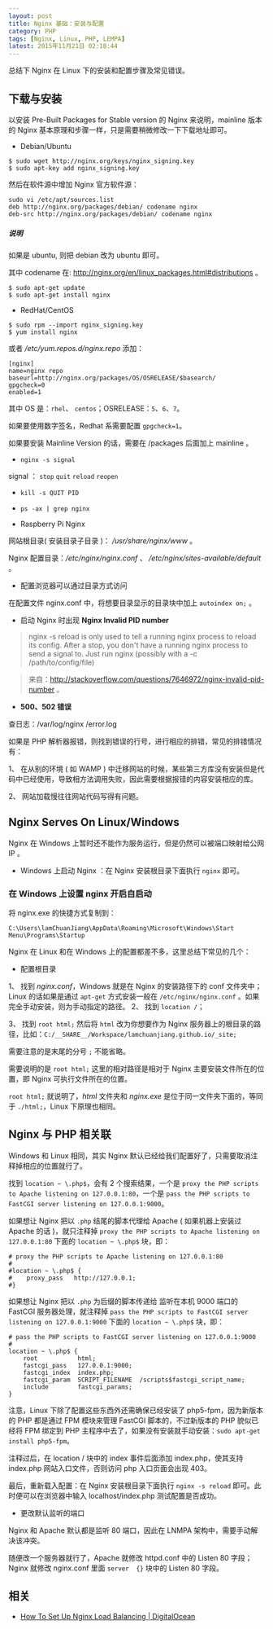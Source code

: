 ```yaml
---
layout: post
title: Nginx 基础：安装与配置
category: PHP
tags: [Nginx, Linux, PHP, LEMPA]
latest: 2015年11月21日 02:18:44
---
```


总结下 Nginx 在 Linux 下的安装和配置步骤及常见错误。

下载与安装
-

以安装 Pre-Built Packages for Stable version 的 Nginx 来说明，mainline 版本的 Nginx 基本原理和步骤一样，只是需要稍微修改一下下载地址即可。

- Debian/Ubuntu

```
$ sudo wget http://nginx.org/keys/nginx_signing.key
$ sudo apt-key add nginx_signing.key
```

然后在软件源中增加 Nginx 官方软件源：

```
sudo vi /etc/apt/sources.list
deb http://nginx.org/packages/debian/ codename nginx
deb-src http://nginx.org/packages/debian/ codename nginx
```

##### **说明**

如果是 ubuntu, 则把 debian 改为 ubuntu 即可。

其中 codename 在: <http://nginx.org/en/linux_packages.html#distributions> 。

```
$ sudo apt-get update
$ sudo apt-get install nginx
```

- RedHat/CentOS

```
$ sudo rpm --import nginx_signing.key
$ yum install nginx
```

或者 _/etc/yum.repos.d/nginx.repo_ 添加：

```
[nginx]
name=nginx repo
baseurl=http://nginx.org/packages/OS/OSRELEASE/$basearch/
gpgcheck=0
enabled=1
```

其中 OS 是：`rhel`、 `centos`；OSRELEASE：`5`、`6`、`7`。

如果要使用数字签名，Redhat 系需要配置 `gpgcheck=1`。

如果要安装 Mainline Version 的话，需要在 /packages 后面加上 mainline 。

- `nginx -s signal`

signal ： `stop` `quit` `reload` `reopen`

- `kill -s QUIT PID`

- `ps -ax | grep nginx`

- Raspberry Pi Nginx

网站根目录( 安装目录子目录 )： _/usr/share/nginx/www_ 。

Nginx 配置目录：_/etc/nginx/nginx.conf_ 、 _/etc/nginx/sites-available/default_ 。

- 配置浏览器可以通过目录方式访问

在配置文件 nginx.conf 中，将想要目录显示的目录块中加上 `autoindex on;` 。

- 启动 Nginx 时出现 **Nginx Invalid PID number**

> nginx -s reload is only used to tell a running nginx process to reload its config. After a stop, you don't have a running nginx process to send a signal to. Just run nginx (possibly with a -c /path/to/config/file)
	
> 来自：<http://stackoverflow.com/questions/7646972/nginx-invalid-pid-number> 。

- **500、502 错误**

查日志：/var/log/nginx /error.log

如果是 PHP 解析器报错，则找到错误的行号，进行相应的排错，常见的排错情况有：

1、 在从别的环境 ( 如 WAMP ) 中迁移网站的时候，某些第三方库没有安装但是代码中已经使用，导致相方法调用失败，因此需要根据报错的内容安装相应的库。

2、 网站加载慢往往网站代码写得有问题。

Nginx Serves On Linux/Windows
-

Nginx 在 Windows 上暂时还不能作为服务运行，但是仍然可以被端口映射给公网 IP 。

- Windows 上启动 Nginx ：在 Nginx 安装根目录下面执行 `nginx` 即可。

### 在 Windows 上设置 nginx 开启自启动

将 nginx.exe 的快捷方式复制到：

```
C:\Users\lamChuanJiang\AppData\Roaming\Microsoft\Windows\Start Menu\Programs\Startup
```

Nginx 在 Linux 和在 Windows 上的配置都差不多，这里总结下常见的几个：

- 配置根目录

1、 找到 _nginx.conf_，Windows 就是在 Nginx 的安装路径下的 conf 文件夹中；Linux 的话如果是通过 `apt-get` 方式安装一般在 `/etc/nginx/nginx.conf` 。如果完全手动安装，则为手动指定的路径。
2、 找到 `location /`；

3、 找到 `root html;` 然后将 `html` 改为你想要作为 Nginx 服务器上的根目录的路径，比如：`C:/__SHARE__/Workspace/lamchuanjiang.github.io/_site;`

需要注意的是末尾的分号 `;` 不能省略。

需要说明的是 `root html;` 这里的相对路径是相对于 Nginx 主要安装文件所在的位置，即 Nginx 可执行文件所在的位置。

`root html;` 就说明了，_html_ 文件夹和 _nginx.exe_ 是位于同一文件夹下面的，等同于 `./html;`，Linux 下原理也相同。

Nginx 与 PHP 相关联
-

Windows 和 Linux 相同，其实 Nginx 默认已经给我们配置好了，只需要取消注释掉相应的位置就行了。

找到 `location ~ \.php$`，会有 2 个搜索结果，一个是 `proxy the PHP scripts to Apache listening on 127.0.0.1:80`，一个是 `pass the PHP scripts to FastCGI server listening on 127.0.0.1:9000`。

如果想让 Nginx 把以 `.php` 结尾的脚本代理给 Apache ( 如果机器上安装过 Apache 的话 )，就只注释掉 `proxy the PHP scripts to Apache listening on 127.0.0.1:80` 下面的 `location ~ \.php$`  块，即：

```
# proxy the PHP scripts to Apache listening on 127.0.0.1:80
#
#location ~ \.php$ {
#    proxy_pass   http://127.0.0.1;
#}
```

如果想让 Nginx 把以 `.php` 为后缀的脚本传递给 监听在本机 9000 端口的 FastCGI 服务器处理，就注释掉 `pass the PHP scripts to FastCGI server listening on 127.0.0.1:9000` 下面的 `location ~ \.php$`  块，即：

```
# pass the PHP scripts to FastCGI server listening on 127.0.0.1:9000
#
location ~ \.php$ {
    root           html;
    fastcgi_pass   127.0.0.1:9000;
    fastcgi_index  index.php;
    fastcgi_param  SCRIPT_FILENAME  /scripts$fastcgi_script_name;
    include        fastcgi_params;
}
```

注意，Linux 下除了配置这些东西外还需确保已经安装了 php5-fpm，因为新版本的 PHP 都是通过 FPM 模块来管理 FastCGI 脚本的，不过新版本的 PHP 貌似已经将 FPM 绑定到 PHP 主程序中去了，如果没有安装就手动安装：`sudo apt-get install php5-fpm`。

注释过后，在 location / 块中的 index 事件后面添加 index.php，使其支持 index.php 网站入口文件，否则访问 php 入口页面会出现 403。

最后，重新载入配置：在 Nginx 安装根目录下面执行 `nginx -s reload` 即可。此时便可以在浏览器中输入 localhost/index.php 测试配置是否成功。

- 更改默认监听的端口

Nginx 和 Apache 默认都是监听 80 端口，因此在 LNMPA 架构中，需要手动解决该冲突。

随便改一个服务器就行了，Apache 就修改 httpd.conf 中的 Listen 80 字段；Nginx 就修改 nginx.conf 里面 `server  {}` 块中的 Listen 80 字段。

相关
-

- [How To Set Up Nginx Load Balancing | DigitalOcean](https://www.digitalocean.com/community/tutorials/how-to-set-up-nginx-load-balancing)
